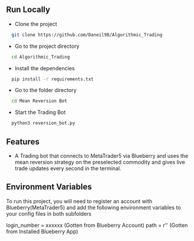 
## Run Locally

- Clone the project

```bash
  git clone https://github.com/Daneil98/Algorithmic_Trading
```


- Go to the project directory

```bash
  cd Algorithmic_Trading
```


- Install the dependencies

```bash
  pip install -r requirements.txt

```

- Go to the folder directory

```bash
  cd Mean Reversion Bot
```


- Start the Trading Bot

```bash
  python3 reversion_bot.py
```


## Features

- A Trading bot that connects to MetaTrader5 via Blueberry and uses the mean reversion strategy on the preselected commodity and gives live trade updates every second in the terminal.

## Environment Variables

To run this project, you will need to register an account with Blueberry(MetaTrader5) and add the following environment variables to your config files in both subfolders
  
login_number = xxxxxx (Gotten from Blueberry Account) 
path = r'' (Gotten from Installed Blueberry App)

